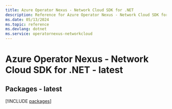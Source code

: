 ```yaml
---
title: Azure Operator Nexus - Network Cloud SDK for .NET
description: Reference for Azure Operator Nexus - Network Cloud SDK for .NET
ms.date: 05/13/2024
ms.topic: reference
ms.devlang: dotnet
ms.service: operatornexus-networkcloud
---
```

# Azure Operator Nexus - Network Cloud SDK for .NET - latest
## Packages - latest
[!INCLUDE [packages](operator-nexus---network-cloud-index.md)]